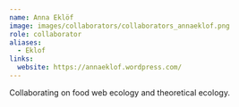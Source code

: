 ```yaml
---
name: Anna Eklöf
image: images/collaborators/collaborators_annaeklof.png
role: collaborator
aliases:
  - Eklof
links:
  website: https://annaeklof.wordpress.com/
---
```


Collaborating on food web ecology and theoretical ecology.
